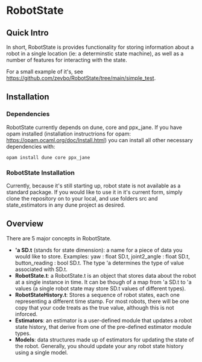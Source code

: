 # RobotState

## Quick Intro

In short, RobotState is provides functionality for storing information about a robot in a single location (ie: a determinstic state machine), as well as a number of features for interacting with the state.

For a small example of it's, see https://github.com/zevbo/RobotState/tree/main/simple_test.

## Installation

### Dependencies

RobotState currently depends on dune, core and ppx_jane. If you have opam installed (installation instructrions for opam: https://opam.ocaml.org/doc/Install.html) you can install all other necessary dependencies with:

```opam install dune core ppx_jane```

### RobotState Installation

Currently, because it's still starting up, robot state is not available as a standard package. If you would like to use it in it's current form, simply clone the repository on to your local, and use folders src and state_estimators in any dune project as desired.

## Overview

There are 5 major concepts in RobotState.
- **'a SD.t** (stands for state dimension): a name for a piece of data you would like to store. Examples: yaw : float SD.t, joint2_angle : float SD.t, button_reading : bool SD.t. The type 'a determines the type of value associated with SD.t. 
- **RobotState.t**: a RobotState.t is an object that stores data about the robot at a single instance in time. It can be though of a map from 'a SD.t to 'a values (a single robot state may store SD.t values of different types).
- **RobotStateHistory.t**: Stores a sequence of robot states, each one representing a different time stamp. For most robots, there will be one copy that your code treats as the true value, although this is not inforced.
- **Estimators**: an estimator is a user-defined module that updates a robot state history, that derive from one of the pre-defined estimator module types. 
- **Models**: data structures made up of estimators for updating the state of the robot. Generally, you should update your any robot state history using a single model.
